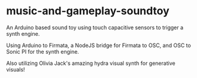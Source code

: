 # music-and-gameplay-soundtoy
An Arduino based sound toy using touch capacitive sensors to trigger a synth engine.

Using Arduino to Firmata, a NodeJS bridge for Firmata to OSC, and OSC to Sonic PI for the synth engine.

Also utilizing Olivia Jack's amazing hydra visual synth for generative visuals!
